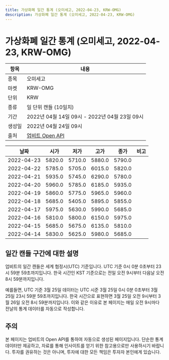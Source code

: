 ```yaml
---
title: 가상화폐 일간 통계 (오미세고, 2022-04-23, KRW-OMG)
description: 가상화폐 일간 통계 (오미세고, 2022-04-23, KRW-OMG)
---
```



가상화폐 일간 통계 (오미세고, 2022-04-23, KRW-OMG)
===

|항목|내용|
|--|--|
|종목|오미세고|
|마켓|KRW-OMG|
|단위|KRW|
|종류|일 단위 캔들 (10일치)|
|기간|2022년 04월 14일 09시 - 2022년 04월 23일 09시|
|생성일|2022년 04월 24일 09시|
|출처|[업비트 Open API](https://docs.upbit.com)|


|날짜|시가|저가|고가|종가|비고|
|--|--|--|--|--|--|
|2022-04-23|5820.0|5710.0|5880.0|5790.0|    |
|2022-04-22|5785.0|5705.0|6015.0|5820.0|    |
|2022-04-21|5935.0|5745.0|6290.0|5780.0|    |
|2022-04-20|5960.0|5785.0|6185.0|5935.0|    |
|2022-04-19|5860.0|5775.0|5965.0|5960.0|    |
|2022-04-18|5685.0|5405.0|5895.0|5855.0|    |
|2022-04-17|5975.0|5630.0|5990.0|5685.0|    |
|2022-04-16|5810.0|5800.0|6150.0|5975.0|    |
|2022-04-15|5685.0|5675.0|6135.0|5810.0|    |
|2022-04-14|5830.0|5625.0|5980.0|5685.0|    |


일간 캔들 구간에 대한 설명
---


업비트의 일간 캔들은 세계 협정시(UTC) 기준입니다. 
UTC 기준 0시 0분 0초부터 23시 59분 59초까지입니다. 
한국 시간인 KST 기준으로는 전일 오전 9시부터 다음날 오전 8시 59분까지입니다. 


예를들면, UTC 기준 3월 25일 데이터는 UTC 시준 3월 25일 0시 0분 0초부터 3월 25일 23시 59분 59초까지입니다. 
한국 시간으로 표현하면 3월 25일 오전 9시부터 3월 26일 오전 8시 59분까지입니다. 
이와 같은 이유로 본 페이지는 매일 오전 9시마다 전날의 통계 데이터를 자동으로 작성합니다. 


주의
---


본 페이지는 업비트의 Open API를 통하여 자동으로 생성된 페이지입니다. 
단순한 통계 데이터만 제공하고, 자료를 통해 인사이트를 얻기 위한 참고용으로만 사용하시기 바랍니다. 
투자를 권유하는 것은 아니며, 투자에 대한 모든 책임은 투자자 본인에게 있습니다. 
